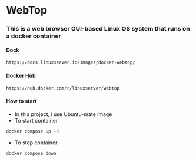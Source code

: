 # WebTop

### This is a web browser GUI-based Linux OS system that runs on a docker container

#### Dock
~~~url
https://docs.linuxserver.io/images/docker-webtop/
~~~

#### Docker Hub
~~~url
https://hub.docker.com/r/linuxserver/webtop
~~~

#### How to start
* In this project, i use Ubuntu-mate image
* To start container
~~~sh
docker compose up -d
~~~
* To stop container
~~~sh
docker compose down
~~~